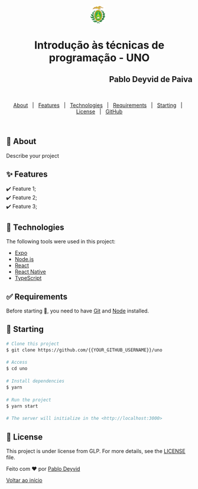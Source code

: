 <div align="center" id="top"> 
  <img src="./ufrn.png" alt="UNO" width="8%"/>
  &#xa0;
</div>

<h1 align="center">Introdução às técnicas de programação - UNO</h1>
<h2 align="right">Pablo Deyvid de Paiva</h2>
<br>

<p align="center">
  <a href="#dart-about">About</a> &#xa0; | &#xa0; 
  <a href="#sparkles-features">Features</a> &#xa0; | &#xa0;
  <a href="#rocket-technologies">Technologies</a> &#xa0; | &#xa0;
  <a href="#white_check_mark-requirements">Requirements</a> &#xa0; | &#xa0;
  <a href="#checkered_flag-starting">Starting</a> &#xa0; | &#xa0;
  <a href="#memo-license">License</a> &#xa0; | &#xa0;
  <a href="https://github.com/ITP-UFRN/UNO" target="_blank">GitHub</a>
</p>

<br>

## :dart: About ##

Describe your project

## :sparkles: Features ##

:heavy_check_mark: Feature 1;\
:heavy_check_mark: Feature 2;\
:heavy_check_mark: Feature 3;

## :rocket: Technologies ##

The following tools were used in this project:

- [Expo](https://expo.io/)
- [Node.js](https://nodejs.org/en/)
- [React](https://pt-br.reactjs.org/)
- [React Native](https://reactnative.dev/)
- [TypeScript](https://www.typescriptlang.org/)

## :white_check_mark: Requirements ##

Before starting :checkered_flag:, you need to have [Git](https://git-scm.com) and [Node](https://nodejs.org/en/) installed.

## :checkered_flag: Starting ##

```bash
# Clone this project
$ git clone https://github.com/{{YOUR_GITHUB_USERNAME}}/uno

# Access
$ cd uno

# Install dependencies
$ yarn

# Run the project
$ yarn start

# The server will initialize in the <http://localhost:3000>
```

## :memo: License ##

This project is under license from GLP. For more details, see the [LICENSE](LICENSE.md) file.


Feito com ❤️ por <a href="https://github.com/pablodeyvid11" target="_blank">Pablo Deyvid</a>
&#xa0;

<a href="#top">Voltar ao início</a>

